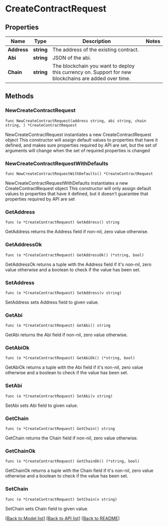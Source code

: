 # CreateContractRequest

## Properties

Name | Type | Description | Notes
------------ | ------------- | ------------- | -------------
**Address** | **string** | The address of the existing contract. | 
**Abi** | **string** | JSON of the abi. | 
**Chain** | **string** | The blockchain you want to deploy this currency on. Support for new blockchains are added over time. | 

## Methods

### NewCreateContractRequest

`func NewCreateContractRequest(address string, abi string, chain string, ) *CreateContractRequest`

NewCreateContractRequest instantiates a new CreateContractRequest object
This constructor will assign default values to properties that have it defined,
and makes sure properties required by API are set, but the set of arguments
will change when the set of required properties is changed

### NewCreateContractRequestWithDefaults

`func NewCreateContractRequestWithDefaults() *CreateContractRequest`

NewCreateContractRequestWithDefaults instantiates a new CreateContractRequest object
This constructor will only assign default values to properties that have it defined,
but it doesn't guarantee that properties required by API are set

### GetAddress

`func (o *CreateContractRequest) GetAddress() string`

GetAddress returns the Address field if non-nil, zero value otherwise.

### GetAddressOk

`func (o *CreateContractRequest) GetAddressOk() (*string, bool)`

GetAddressOk returns a tuple with the Address field if it's non-nil, zero value otherwise
and a boolean to check if the value has been set.

### SetAddress

`func (o *CreateContractRequest) SetAddress(v string)`

SetAddress sets Address field to given value.


### GetAbi

`func (o *CreateContractRequest) GetAbi() string`

GetAbi returns the Abi field if non-nil, zero value otherwise.

### GetAbiOk

`func (o *CreateContractRequest) GetAbiOk() (*string, bool)`

GetAbiOk returns a tuple with the Abi field if it's non-nil, zero value otherwise
and a boolean to check if the value has been set.

### SetAbi

`func (o *CreateContractRequest) SetAbi(v string)`

SetAbi sets Abi field to given value.


### GetChain

`func (o *CreateContractRequest) GetChain() string`

GetChain returns the Chain field if non-nil, zero value otherwise.

### GetChainOk

`func (o *CreateContractRequest) GetChainOk() (*string, bool)`

GetChainOk returns a tuple with the Chain field if it's non-nil, zero value otherwise
and a boolean to check if the value has been set.

### SetChain

`func (o *CreateContractRequest) SetChain(v string)`

SetChain sets Chain field to given value.



[[Back to Model list]](../README.md#documentation-for-models) [[Back to API list]](../README.md#documentation-for-api-endpoints) [[Back to README]](../README.md)


